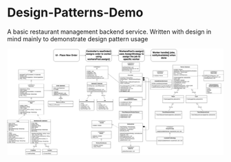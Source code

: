 # Design-Patterns-Demo
A basic restaurant management backend service. Written with design in mind mainly to demonstrate design pattern usage

![Alt text](restaurant_UML.png?raw=true "UML")
